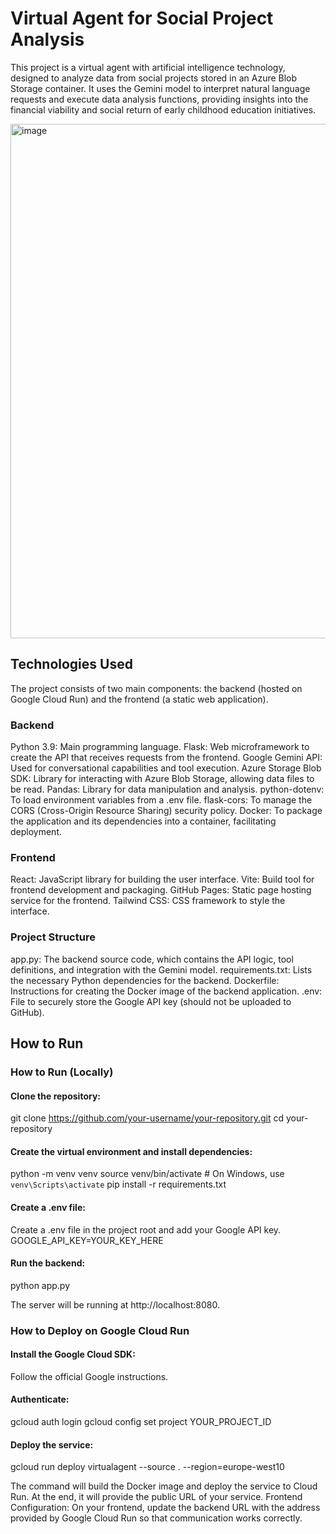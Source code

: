 # Virtual Agent for Social Project Analysis

This project is a virtual agent with artificial intelligence technology, designed to analyze data from social projects stored in an Azure Blob Storage container. It uses the Gemini model to interpret natural language requests and execute data analysis functions, providing insights into the financial viability and social return of early childhood education initiatives.

<img width="1919" height="823" alt="image" src="https://github.com/user-attachments/assets/eb032cf8-948b-4966-bb95-ecd5c36a5056" />


## Technologies Used

The project consists of two main components: the backend (hosted on Google Cloud Run) and the frontend (a static web application).

### Backend

Python 3.9: Main programming language.
Flask: Web microframework to create the API that receives requests from the frontend.
Google Gemini API: Used for conversational capabilities and tool execution.
Azure Storage Blob SDK: Library for interacting with Azure Blob Storage, allowing data files to be read.
Pandas: Library for data manipulation and analysis.
python-dotenv: To load environment variables from a .env file.
flask-cors: To manage the CORS (Cross-Origin Resource Sharing) security policy.
Docker: To package the application and its dependencies into a container, facilitating deployment.

### Frontend

React: JavaScript library for building the user interface.
Vite: Build tool for frontend development and packaging.
GitHub Pages: Static page hosting service for the frontend.
Tailwind CSS: CSS framework to style the interface.

### Project Structure

app.py: The backend source code, which contains the API logic, tool definitions, and integration with the Gemini model.
requirements.txt: Lists the necessary Python dependencies for the backend.
Dockerfile: Instructions for creating the Docker image of the backend application.
.env: File to securely store the Google API key (should not be uploaded to GitHub).


## How to Run


### How to Run (Locally)


#### Clone the repository:
git clone https://github.com/your-username/your-repository.git
cd your-repository


#### Create the virtual environment and install dependencies:
python -m venv venv
source venv/bin/activate  # On Windows, use `venv\Scripts\activate`
pip install -r requirements.txt


#### Create a .env file:
Create a .env file in the project root and add your Google API key.
GOOGLE_API_KEY=YOUR_KEY_HERE


#### Run the backend:
python app.py


The server will be running at http://localhost:8080.


### How to Deploy on Google Cloud Run


#### Install the Google Cloud SDK: 
Follow the official Google instructions.

#### Authenticate:
gcloud auth login
gcloud config set project YOUR_PROJECT_ID


#### Deploy the service:
gcloud run deploy virtualagent --source . --region=europe-west10


The command will build the Docker image and deploy the service to Cloud Run. At the end, it will provide the public URL of your service.
Frontend Configuration:
On your frontend, update the backend URL with the address provided by Google Cloud Run so that communication works correctly.
